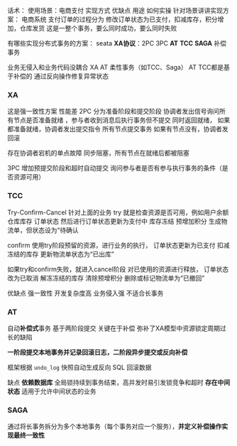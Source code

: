 
话术：
使用场景：电商支付
实现方式 优缺点 用途 如何实操
针对场景讲讲实现方案：
电商系统 支付订单的过程分为 修改订单状态为已支付，扣减库存，积分增加，仓库发货
这是一整个事务，要么同时成功，要么同时失败



有哪些实现分布式事务的方案：
seata
**XA协议**：2PC 3PC
**AT**
**TCC**
**SAGA** 补偿事务



业务无侵入和业务代码没耦合  XA AT
柔性事务（如TCC、Saga）
AT TCC都是基于补偿的 通过反向操作修复异常状态
### XA
这是强一致性方案 性能差
2PC 分为准备阶段和提交阶段
协调者发出信号询问所有节点是否准备就绪 ，参与者收到消息后执行事务但不提交 同时返回就绪，
如果都准备就绪，协调者发出提交指令 所有节点提交事务
如果有节点没有，协调者发回滚

存在协调者宕机的单点故障
同步阻塞，所有节点在就绪后都被阻塞

3PC 增加预提交阶段和超时自动提交
询问参与者是否有参与执行事务的条件（是否资源可用）


### TCC
Try-Confirm-Cancel
针对上面的业务
try 就是检查资源是否可用，例如用户余额 仓库库存  订单状态
然后进行订单状态更新为支付中
库存冻结 预增加积分 生成物流单，但状态设为“待确认 

confirm
使用try阶段预留的资源，进行业务的执行，
订单状态更新为已支付
扣减冻结的库存 更新物流单状态为“已出库”


如果try和confirm失败，就进入cancel阶段
对已使用的资源进行释放，
订单状态改为已取消
解冻冻结的库存
清除预增积分
删除或标记物流单为“已撤回”


优缺点
强一致性 
开发复杂度高 业务侵入强  不适合长事务

### AT 
自动**补偿式**事务 
基于两阶段提交 关键在于补偿
弥补了XA模型中资源锁定周期过长的缺陷

**一阶段提交本地事务并记录回滚日志，二阶段异步提交或反向补偿**

框架根据 `undo_log` 快照自动生成反向 SQL 回滚数据

缺点
**依赖数据库** 
全局锁持续到事务结束，高并发时易引发锁竞争和超时
**存在中间状态** 适用于允许中间状态的业务


### SAGA
通过将长事务拆分为多个本地事务（每个事务对应一个服务），**并定义补偿操作实现最终一致性**

